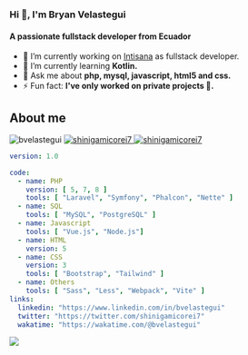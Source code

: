 ### Hi 👋, I'm Bryan Velastegui

#### A passionate fullstack developer from Ecuador

- 🔭 I’m currently working on [Intisana](www.intisana.com) as fullstack developer.
- 🌱 I’m currently learning **Kotlin.**
- 💬 Ask me about **php, mysql, javascript, html5 and css.**
- ⚡ Fun fact: **I've only worked on private projects 🤔.**

## About me

<p>
  <img src="https://komarev.com/ghpvc/?username=bvelastegui&label=Profile+views&style=flat-square" alt="bvelastegui" />
  <a href="https://twitter.com/shinigamicorei7" target="blank">
    <img src="https://img.shields.io/twitter/follow/shinigamicorei7?style=flat-square&color=blue" alt="shinigamicorei7" />
  </a> 
  <a href="https://wakatime.com/@8bb97c70-40a8-4935-9c56-dcb6107c7183" target="blank">
    <img src="https://wakatime.com/badge/user/8bb97c70-40a8-4935-9c56-dcb6107c7183.svg?style=flat-square" alt="shinigamicorei7" />
  </a> 
</p>

```yaml
version: 1.0

code:
  - name: PHP
    version: [ 5, 7, 8 ]
    tools: [ "Laravel", "Symfony", "Phalcon", "Nette" ]
  - name: SQL
    tools: [ "MySQL", "PostgreSQL" ]
  - name: Javascript
    tools: [ "Vue.js", "Node.js"]
  - name: HTML
    version: 5
  - name: CSS
    version: 3
    tools: [ "Bootstrap", "Tailwind" ]
  - name: Others
    tools: [ "Sass", "Less", "Webpack", "Vite" ]
links:
  linkedin: "https://www.linkedin.com/in/bvelastegui"
  twitter: "https://twitter.com/shinigamicorei7"
  wakatime: "https://wakatime.com/@bvelastegui"
```

![](https://hit.yhype.me/github/profile?user_id=16880910)
